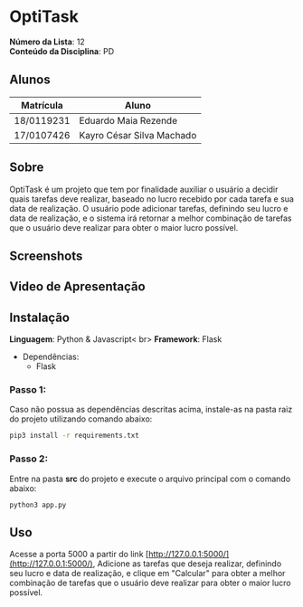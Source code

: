

# OptiTask

**Número da Lista**: 12<br>
**Conteúdo da Disciplina**: PD <br>
## Alunos
|Matrícula | Aluno |
| -- | -- |
| 18/0119231  |  Eduardo Maia Rezende |
| 17/0107426  |  Kayro César Silva Machado |



## Sobre 
OptiTask é um projeto que tem por finalidade auxiliar o usuário a decidir quais tarefas deve realizar, baseado no lucro recebido por cada tarefa e sua data de realização. O usuário pode adicionar tarefas, definindo seu lucro e data de realização, e o sistema irá retornar a melhor combinação de tarefas que o usuário deve realizar para obter o maior lucro possível.

## Screenshots


## Video de Apresentação

## Instalação 
**Linguagem**: Python & Javascript< br>
**Framework**: Flask<br>

- Dependências:
  - Flask


### Passo 1:
 Caso não possua as dependências descritas acima, instale-as na pasta raiz do projeto utilizando comando abaixo:
```sh
pip3 install -r requirements.txt
```
### Passo 2:
Entre na pasta **src** do projeto e execute o arquivo principal  com o comando abaixo:
```
python3 app.py
```

## Uso

Acesse a porta 5000 a partir do link [http://127.0.0.1:5000/](http://127.0.0.1:5000/), Adicione as tarefas que deseja realizar, definindo seu lucro e data de realização, e clique em "Calcular" para obter a melhor combinação de tarefas que o usuário deve realizar para obter o maior lucro possível.



